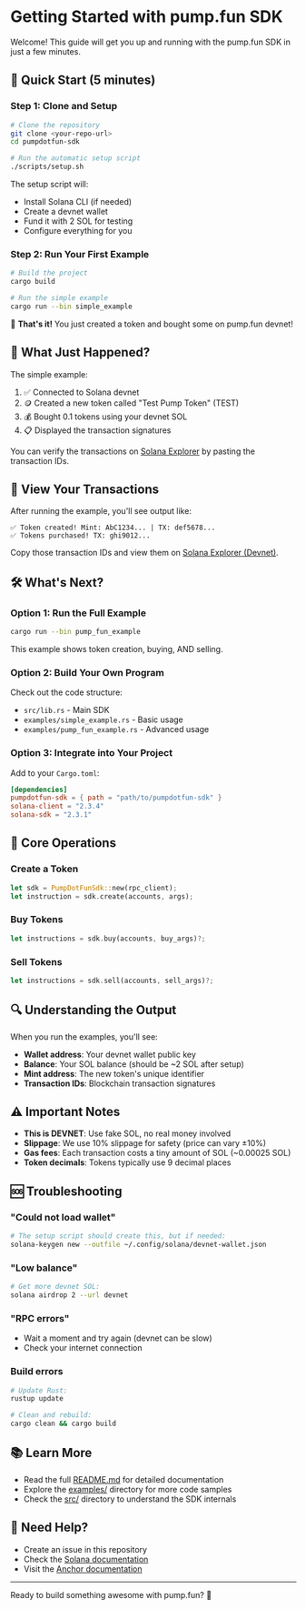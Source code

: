 # Getting Started with pump.fun SDK

Welcome! This guide will get you up and running with the pump.fun SDK in just a few minutes.

## 🚀 Quick Start (5 minutes)

### Step 1: Clone and Setup
```bash
# Clone the repository
git clone <your-repo-url>
cd pumpdotfun-sdk

# Run the automatic setup script
./scripts/setup.sh
```

The setup script will:
- Install Solana CLI (if needed)
- Create a devnet wallet
- Fund it with 2 SOL for testing
- Configure everything for you

### Step 2: Run Your First Example
```bash
# Build the project
cargo build

# Run the simple example
cargo run --bin simple_example
```

🎉 **That's it!** You just created a token and bought some on pump.fun devnet!

## 📝 What Just Happened?

The simple example:
1. ✅ Connected to Solana devnet
2. 🪙 Created a new token called "Test Pump Token" (TEST)
3. 💰 Bought 0.1 tokens using your devnet SOL
4. 📋 Displayed the transaction signatures

You can verify the transactions on [Solana Explorer](https://explorer.solana.com/?cluster=devnet) by pasting the transaction IDs.

## 🔗 View Your Transactions

After running the example, you'll see output like:
```
✅ Token created! Mint: AbC1234... | TX: def5678...
✅ Tokens purchased! TX: ghi9012...
```

Copy those transaction IDs and view them on [Solana Explorer (Devnet)](https://explorer.solana.com/?cluster=devnet).

## 🛠️ What's Next?

### Option 1: Run the Full Example
```bash
cargo run --bin pump_fun_example
```
This example shows token creation, buying, AND selling.

### Option 2: Build Your Own Program
Check out the code structure:
- `src/lib.rs` - Main SDK
- `examples/simple_example.rs` - Basic usage
- `examples/pump_fun_example.rs` - Advanced usage

### Option 3: Integrate into Your Project
Add to your `Cargo.toml`:
```toml
[dependencies]
pumpdotfun-sdk = { path = "path/to/pumpdotfun-sdk" }
solana-client = "2.3.4"
solana-sdk = "2.3.1"
```

## 🧰 Core Operations

### Create a Token
```rust
let sdk = PumpDotFunSdk::new(rpc_client);
let instruction = sdk.create(accounts, args);
```

### Buy Tokens
```rust
let instructions = sdk.buy(accounts, buy_args)?;
```

### Sell Tokens
```rust
let instructions = sdk.sell(accounts, sell_args)?;
```

## 🔍 Understanding the Output

When you run the examples, you'll see:
- **Wallet address**: Your devnet wallet public key
- **Balance**: Your SOL balance (should be ~2 SOL after setup)
- **Mint address**: The new token's unique identifier
- **Transaction IDs**: Blockchain transaction signatures

## ⚠️ Important Notes

- **This is DEVNET**: Use fake SOL, no real money involved
- **Slippage**: We use 10% slippage for safety (price can vary ±10%)
- **Gas fees**: Each transaction costs a tiny amount of SOL (~0.00025 SOL)
- **Token decimals**: Tokens typically use 9 decimal places

## 🆘 Troubleshooting

### "Could not load wallet"
```bash
# The setup script should create this, but if needed:
solana-keygen new --outfile ~/.config/solana/devnet-wallet.json
```

### "Low balance"
```bash
# Get more devnet SOL:
solana airdrop 2 --url devnet
```

### "RPC errors"
- Wait a moment and try again (devnet can be slow)
- Check your internet connection

### Build errors
```bash
# Update Rust:
rustup update

# Clean and rebuild:
cargo clean && cargo build
```

## 📚 Learn More

- Read the full [README.md](README.md) for detailed documentation
- Explore the [examples/](examples/) directory for more code samples
- Check the [src/](src/) directory to understand the SDK internals

## 🤝 Need Help?

- Create an issue in this repository
- Check the [Solana documentation](https://docs.solana.com/)
- Visit the [Anchor documentation](https://book.anchor-lang.com/)

---

Ready to build something awesome with pump.fun? 🚀 
